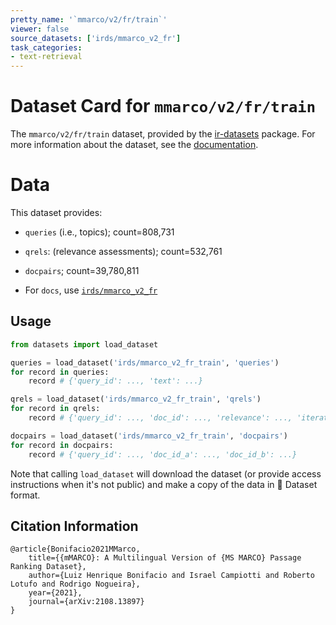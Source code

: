 ```yaml
---
pretty_name: '`mmarco/v2/fr/train`'
viewer: false
source_datasets: ['irds/mmarco_v2_fr']
task_categories:
- text-retrieval
---
```


# Dataset Card for `mmarco/v2/fr/train`

The `mmarco/v2/fr/train` dataset, provided by the [ir-datasets](https://ir-datasets.com/) package.
For more information about the dataset, see the [documentation](https://ir-datasets.com/mmarco#mmarco/v2/fr/train).

# Data

This dataset provides:
 - `queries` (i.e., topics); count=808,731
 - `qrels`: (relevance assessments); count=532,761
 - `docpairs`; count=39,780,811

 - For `docs`, use [`irds/mmarco_v2_fr`](https://huggingface.co/datasets/irds/mmarco_v2_fr)

## Usage

```python
from datasets import load_dataset

queries = load_dataset('irds/mmarco_v2_fr_train', 'queries')
for record in queries:
    record # {'query_id': ..., 'text': ...}

qrels = load_dataset('irds/mmarco_v2_fr_train', 'qrels')
for record in qrels:
    record # {'query_id': ..., 'doc_id': ..., 'relevance': ..., 'iteration': ...}

docpairs = load_dataset('irds/mmarco_v2_fr_train', 'docpairs')
for record in docpairs:
    record # {'query_id': ..., 'doc_id_a': ..., 'doc_id_b': ...}

```

Note that calling `load_dataset` will download the dataset (or provide access instructions when it's not public) and make a copy of the
data in 🤗 Dataset format.

## Citation Information

```
@article{Bonifacio2021MMarco,
    title={{mMARCO}: A Multilingual Version of {MS MARCO} Passage Ranking Dataset},
    author={Luiz Henrique Bonifacio and Israel Campiotti and Roberto Lotufo and Rodrigo Nogueira},
    year={2021},
    journal={arXiv:2108.13897}
}
```
